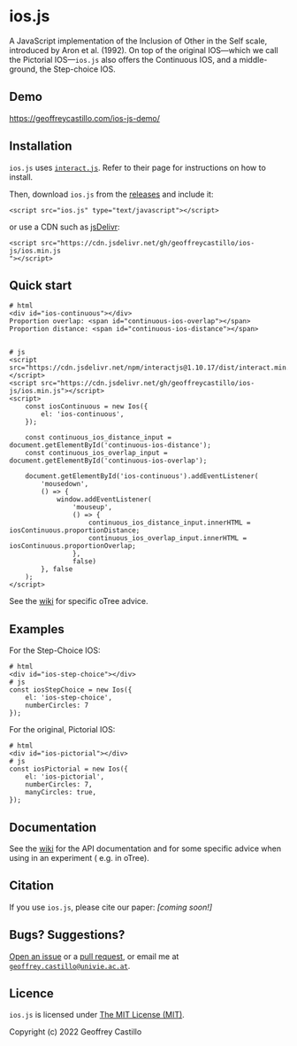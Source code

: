 # ios.js

A JavaScript implementation of the Inclusion of Other in the Self scale, introduced by Aron et al. (1992).
On top of the original IOS—which we call the Pictorial IOS—`ios.js` also offers the Continuous IOS, and a middle-ground, the Step-choice IOS.

## Demo

https://geoffreycastillo.com/ios-js-demo/

## Installation

`ios.js` uses [`interact.js`](https://github.com/taye/interact.js/).
Refer to their page for instructions on how to install.

Then, download `ios.js` from the [releases](https://github.com/geoffreycastillo/ios-js/releases) and include it:

```
<script src="ios.js" type="text/javascript"></script>
```

or use a CDN such as [jsDelivr](https://www.jsdelivr.com/):

```
<script src="https://cdn.jsdelivr.net/gh/geoffreycastillo/ios-js/ios.min.js
"></script>
```

## Quick start

```
# html
<div id="ios-continuous"></div>
Proportion overlap: <span id="continuous-ios-overlap"></span>
Proportion distance: <span id="continuous-ios-distance"></span>


# js
<script src="https://cdn.jsdelivr.net/npm/interactjs@1.10.17/dist/interact.min.js"></script>
<script src="https://cdn.jsdelivr.net/gh/geoffreycastillo/ios-js/ios.min.js"></script>
<script>
    const iosContinuous = new Ios({
        el: 'ios-continuous',
    });

    const continuous_ios_distance_input = document.getElementById('continuous-ios-distance');
    const continuous_ios_overlap_input = document.getElementById('continuous-ios-overlap');

    document.getElementById('ios-continuous').addEventListener(
        'mousedown',
        () => {
            window.addEventListener(
                'mouseup',
                () => {
                    continuous_ios_distance_input.innerHTML = iosContinuous.proportionDistance;
                    continuous_ios_overlap_input.innerHTML = iosContinuous.proportionOverlap;
                },
                false)
        }, false
    );
</script>
```

See the [wiki](https://github.com/geoffreycastillo/bingo-blower-js/wiki/Advice-for-oTree) for specific oTree advice.

## Examples

For the Step-Choice IOS:

```
# html
<div id="ios-step-choice"></div>
# js
const iosStepChoice = new Ios({
    el: 'ios-step-choice',
    numberCircles: 7
});
```

For the original, Pictorial IOS:

```
# html
<div id="ios-pictorial"></div>
# js
const iosPictorial = new Ios({
    el: 'ios-pictorial',
    numberCircles: 7,
    manyCircles: true,
});
```

## Documentation

See the [wiki](https://github.com/geoffreycastillo/bingo-blower-js/wiki) for the API documentation and for some specific advice when using in an experiment (
e.g. in oTree).

## Citation

If you use `ios.js`, please cite our paper: _[coming soon!]_

## Bugs? Suggestions?

[Open an issue](https://github.com/geoffreycastillo/ios-js/issues) or a [pull request](https://github.com/geoffreycastillo/ios-js/pulls), or email me
at [`geoffrey.castillo@univie.ac.at`](mailto:geoffrey.castillo@univie.ac.at).

## Licence

`ios.js` is licensed under [The MIT License (MIT)](https://opensource.org/licenses/MIT).

Copyright (c) 2022 Geoffrey Castillo
